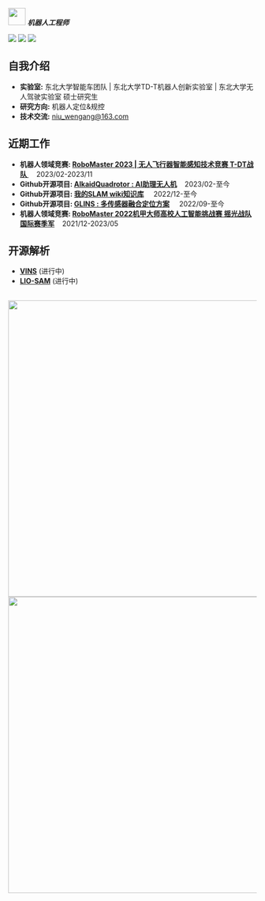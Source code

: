   <img src="https://user-images.githubusercontent.com/5679180/79618120-0daffb80-80be-11ea-819e-d2b0fa904d07.gif" width="35px"> ***机器人工程师***  


[![](https://img.shields.io/badge/Bilibili-robotics%E6%B8%AF-brightgreen)](https://space.bilibili.com/356146260)
[![](https://img.shields.io/badge/CSDN%E5%8D%9A%E5%AE%A2-robotics%E6%B8%AF-brightgreen)](https://blog.csdn.net/weixin_37684239?type=blog)
![](https://visitor-badge.laobi.icu/badge?page_id=niuwengang.visitor-badge)

## 自我介绍
+ **实验室:** 东北大学智能车团队 | 东北大学TD-T机器人创新实验室 | 东北大学无人驾驶实验室 硕士研究生
+ **研究方向:** 机器人定位&规控
+ **技术交流:** niu_wengang@163.com

## 近期工作
+ **机器人领域竞赛: [RoboMaster 2023 | 无人飞行器智能感知技术竞赛  T-DT战队 ]()**&nbsp;&nbsp;&nbsp;&nbsp;2023/02-2023/11
+ **Github开源项目: [AlkaidQuadrotor : AI助理无人机](https://github.com/niuwengang/AlkaidQuadrotor)**&nbsp;&nbsp;&nbsp;&nbsp;2023/02-至今
+ **Github开源项目: [我的SLAM wiki知识库](https://github.com/niuwengang/my_slam_wiki)** &nbsp;&nbsp;&nbsp;&nbsp;2022/12-至今
+ **Github开源项目: [GLINS : 多传感器融合定位方案](https://github.com/niuwengang/GLINS)** &nbsp;&nbsp;&nbsp;&nbsp;2022/09-至今
+ **机器人领域竞赛: [RoboMaster 2022机甲大师高校人工智能挑战赛 摇光战队 国际赛季军](https://www.robomaster.com/zh-CN/resource/pages/announcement/1454)**&nbsp;&nbsp;&nbsp;&nbsp;2021/12-2023/05 

## 开源解析
+ **[VINS](https://github.com/niuwengang/VINS_noted)** (进行中)
+ **[LIO-SAM](https://github.com/niuwengang/LIO-SAM_noted)** (进行中)

##


  <img src="https://github-profile-trophy.vercel.app/?username=niuwengang&theme=dark_lover"  width = "600px"    />        
  <img  src="https://github-readme-activity-graph.cyclic.app/graph?username=niuwengang&theme=vue"   width = "600px" />

